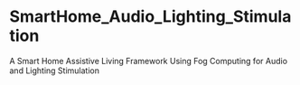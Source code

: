 # SmartHome_Audio_Lighting_Stimulation
A Smart Home Assistive Living Framework Using Fog Computing for Audio and Lighting Stimulation

